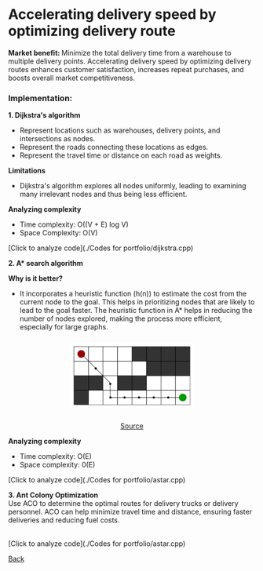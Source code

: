 # Accelerating delivery speed by optimizing delivery route
<b> Market benefit: </b>
Minimize the total delivery time from a warehouse to multiple delivery points. Accelerating delivery speed by optimizing delivery routes enhances customer satisfaction, increases repeat purchases, and boosts overall market competitiveness.<br>

### Implementation: 

<b> 1. Dijkstra's algorithm </b>
  - Represent locations such as warehouses, delivery points, and intersections as nodes.
  - Represent the roads connecting these locations as edges.
  - Represent the travel time or distance on each road as weights. <br>

<b> Limitations</b>
- Dijkstra's algorithm explores all nodes uniformly, leading to examining many irrelevant nodes and thus being less efficient.

<b> Analyzing complexity </b><br>
  - Time complexity: O((V + E) log V)
  - Space Complexity:	O(V) <br>
  
  [Click to analyze code](./Codes for portfolio/dijkstra.cpp)

<b> 2. A* search algorithm </b><br>

<b> Why is it better? </b>
  - It incorporates a heuristic function (h(n)) to estimate the cost from the current node to the goal. This helps in prioritizing nodes that are likely to lead to the goal faster. The heuristic function in A* helps in reducing the number of nodes explored, making the process more efficient, especially for large graphs.<br>

  <p align="center">
  <img src="images/astar.png" alt="Image 1" width="50%" style="display: inline-block; margin: 10px;">
</p>
<p align="center">
<a href="https://www.geeksforgeeks.org/a-search-algorithm/">Source</a>
</p>

  
<b> Analyzing complexity</b> <br>
  - Time complexity: O(E)
  - Space complexity: 0(E) <br>
  
  [Click to analyze code](./Codes for portfolio/astar.cpp)

<b> 3. Ant Colony Optimization </b><br>
Use ACO to determine the optimal routes for delivery trucks or delivery personnel. ACO can help minimize travel time and distance, ensuring faster deliveries and reducing fuel costs.<br><br>

  [Click to analyze code](./Codes for portfolio/astar.cpp)


[Back](README.md#applying-dsa-to-achieve-key-functionalities)

